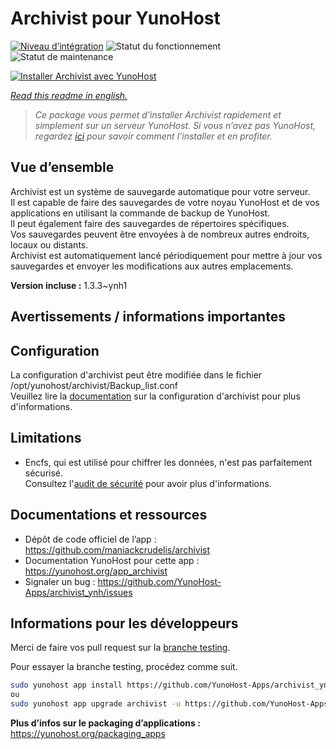 <!--
N.B.: This README was automatically generated by https://github.com/YunoHost/apps/tree/master/tools/README-generator
It shall NOT be edited by hand.
-->

# Archivist pour YunoHost

[![Niveau d’intégration](https://dash.yunohost.org/integration/archivist.svg)](https://dash.yunohost.org/appci/app/archivist) ![Statut du fonctionnement](https://ci-apps.yunohost.org/ci/badges/archivist.status.svg) ![Statut de maintenance](https://ci-apps.yunohost.org/ci/badges/archivist.maintain.svg)

[![Installer Archivist avec YunoHost](https://install-app.yunohost.org/install-with-yunohost.svg)](https://install-app.yunohost.org/?app=archivist)

*[Read this readme in english.](./README.md)*

> *Ce package vous permet d’installer Archivist rapidement et simplement sur un serveur YunoHost.
Si vous n’avez pas YunoHost, regardez [ici](https://yunohost.org/#/install) pour savoir comment l’installer et en profiter.*

## Vue d’ensemble

Archivist est un système de sauvegarde automatique pour votre serveur.  
Il est capable de faire des sauvegardes de votre noyau YunoHost et de vos applications en utilisant la commande de backup de YunoHost.  
Il peut également faire des sauvegardes de répertoires spécifiques.  
Vos sauvegardes peuvent être envoyées à de nombreux autres endroits, locaux ou distants.  
Archivist est automatiquement lancé périodiquement pour mettre à jour vos sauvegardes et envoyer les modifications aux autres emplacements.


**Version incluse :** 1.3.3~ynh1
## Avertissements / informations importantes

## Configuration

La configuration d'archivist peut être modifiée dans le fichier /opt/yunohost/archivist/Backup_list.conf  
Veuillez lire la [documentation](https://github.com/maniackcrudelis/archivist/blob/master/Configuration_fr.md) sur la configuration d'archivist pour plus d'informations.

## Limitations

* Encfs, qui est utilisé pour chiffrer les données, n'est pas parfaitement sécurisé.  
Consultez l'[audit de sécurité](https://defuse.ca/audits/encfs.htm) pour avoir plus d'informations.


## Documentations et ressources

* Dépôt de code officiel de l’app : <https://github.com/maniackcrudelis/archivist>
* Documentation YunoHost pour cette app : <https://yunohost.org/app_archivist>
* Signaler un bug : <https://github.com/YunoHost-Apps/archivist_ynh/issues>

## Informations pour les développeurs

Merci de faire vos pull request sur la [branche testing](https://github.com/YunoHost-Apps/archivist_ynh/tree/testing).

Pour essayer la branche testing, procédez comme suit.

``` bash
sudo yunohost app install https://github.com/YunoHost-Apps/archivist_ynh/tree/testing --debug
ou
sudo yunohost app upgrade archivist -u https://github.com/YunoHost-Apps/archivist_ynh/tree/testing --debug
```

**Plus d’infos sur le packaging d’applications :** <https://yunohost.org/packaging_apps>